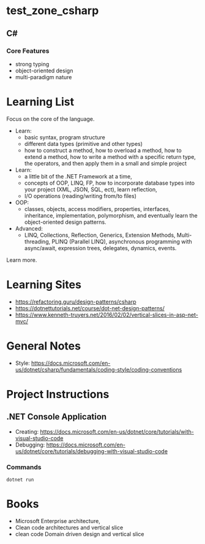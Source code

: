 # test_zone_csharp

## C#

### Core Features

- strong typing 
- object-oriented design
- multi-paradigm nature
# Learning List

Focus on the core of the language.
- Learn:
  - basic syntax, program structure
  - different data types (primitive and other types)
  - how to construct a method, how to overload a method, how to extend a method, how to write a method with a specific return type, the operators, and then apply them in a small and simple project
- Learn:
  - a little bit of the .NET Framework at a time,
  - concepts of OOP, LINQ, FP, how to incorporate database types into your project (XML, JSON, SQL, ect), learn reflection,
  - I/O operations (reading/writing from/to files)
- OOP:
  - classes, objects, access modifiers, properties, interfaces, inheritance, implementation, polymorphism, and eventually learn the object-oriented design patterns.
- Advanced:
  - LINQ, Collections, Reflection, Generics, Extension Methods, Multi-threading, PLINQ (Parallel LINQ), asynchronous programming with async/await, expression trees, delegates, dynamics, events.

Learn more.

# Learning Sites

- https://refactoring.guru/design-patterns/csharp
- https://dotnettutorials.net/course/dot-net-design-patterns/ 
- https://www.kenneth-truyers.net/2016/02/02/vertical-slices-in-asp-net-mvc/ 

# General Notes

- Style: https://docs.microsoft.com/en-us/dotnet/csharp/fundamentals/coding-style/coding-conventions

# Project Instructions

## .NET Console Application

- Creating: https://docs.microsoft.com/en-us/dotnet/core/tutorials/with-visual-studio-code
- Debugging: https://docs.microsoft.com/en-us/dotnet/core/tutorials/debugging-with-visual-studio-code

### Commands

```console
dotnet run
```

# Books

- Microsoft Enterprise architecture,
- Clean code architectures and vertical slice
- clean code Domain driven design and vertical slice